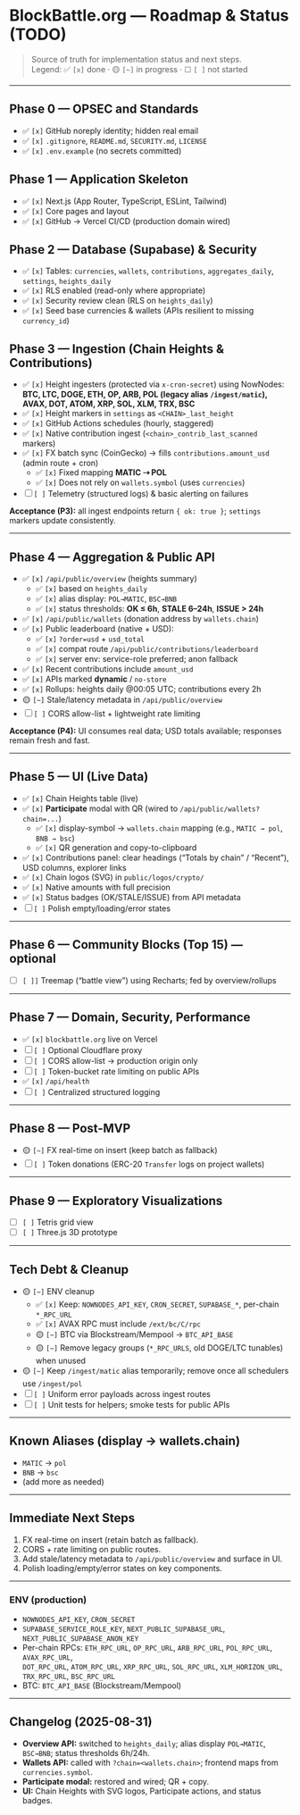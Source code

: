 # BlockBattle.org — Roadmap & Status (TODO)

> Source of truth for implementation status and next steps.  
> Legend: ✅ `[x]` done · 🟡 `[~]` in progress · ☐ `[ ]` not started

---

## Phase 0 — OPSEC and Standards
- ✅ `[x]` GitHub noreply identity; hidden real email
- ✅ `[x]` `.gitignore`, `README.md`, `SECURITY.md`, `LICENSE`
- ✅ `[x]` `.env.example` (no secrets committed)

## Phase 1 — Application Skeleton
- ✅ `[x]` Next.js (App Router, TypeScript, ESLint, Tailwind)
- ✅ `[x]` Core pages and layout
- ✅ `[x]` GitHub → Vercel CI/CD (production domain wired)

## Phase 2 — Database (Supabase) & Security
- ✅ `[x]` Tables: `currencies`, `wallets`, `contributions`, `aggregates_daily`, `settings`, `heights_daily`
- ✅ `[x]` RLS enabled (read-only where appropriate)
- ✅ `[x]` Security review clean (RLS on `heights_daily`)
- ✅ `[x]` Seed base currencies & wallets (APIs resilient to missing `currency_id`)

## Phase 3 — Ingestion (Chain Heights & Contributions)
- ✅ `[x]` Height ingesters (protected via `x-cron-secret`) using NowNodes:
  **BTC, LTC, DOGE, ETH, OP, ARB, POL (legacy alias `/ingest/matic`), AVAX, DOT, ATOM, XRP, SOL, XLM, TRX, BSC**
- ✅ `[x]` Height markers in `settings` as `<CHAIN>_last_height`
- ✅ `[x]` GitHub Actions schedules (hourly, staggered)
- ✅ `[x]` Native contribution ingest (`<chain>_contrib_last_scanned` markers)
- ✅ `[x]` FX batch sync (CoinGecko) → fills `contributions.amount_usd` (admin route + cron)
  - ✅ `[x]` Fixed mapping **MATIC ⇢ POL**
  - ✅ `[x]` Does not rely on `wallets.symbol` (uses `currencies`)
- ☐ `[ ]` Telemetry (structured logs) & basic alerting on failures

**Acceptance (P3):** all ingest endpoints return `{ ok: true }`; `settings` markers update consistently.

---

## Phase 4 — Aggregation & Public API
- ✅ `[x]` `/api/public/overview` (heights summary)
  - ✅ `[x]` based on `heights_daily`
  - ✅ `[x]` alias display: `POL→MATIC`, `BSC→BNB`
  - ✅ `[x]` status thresholds: **OK ≤ 6h**, **STALE 6–24h**, **ISSUE > 24h**
- ✅ `[x]` `/api/public/wallets` (donation address by `wallets.chain`)
- ✅ `[x]` Public leaderboard (native + USD):
  - ✅ `[x]` `?order=usd` + `usd_total`
  - ✅ `[x]` compat route `/api/public/contributions/leaderboard`
  - ✅ `[x]` server env: service-role preferred; anon fallback
- ✅ `[x]` Recent contributions include `amount_usd`
- ✅ `[x]` APIs marked **dynamic** / `no-store`
- ✅ `[x]` Rollups: heights daily @00:05 UTC; contributions every 2h
- 🟡 `[~]` Stale/latency metadata in `/api/public/overview`
- ☐ `[ ]` CORS allow-list + lightweight rate limiting

**Acceptance (P4):** UI consumes real data; USD totals available; responses remain fresh and fast.

---

## Phase 5 — UI (Live Data)
- ✅ `[x]` Chain Heights table (live)
- ✅ `[x]` **Participate** modal with QR (wired to `/api/public/wallets?chain=...`)
  - ✅ `[x]` display-symbol → `wallets.chain` mapping (e.g., `MATIC → pol`, `BNB → bsc`)
  - ✅ `[x]` QR generation and copy-to-clipboard
- ✅ `[x]` Contributions panel: clear headings (“Totals by chain” / “Recent”), USD columns, explorer links
- ✅ `[x]` Chain logos (SVG) in `public/logos/crypto/`
- ✅ `[x]` Native amounts with full precision
- ✅ `[x]` Status badges (OK/STALE/ISSUE) from API metadata
- ☐ `[ ]` Polish empty/loading/error states

---

## Phase 6 — Community Blocks (Top 15) — optional
- ☐ `[ ]]` Treemap (“battle view”) using Recharts; fed by overview/rollups

---

## Phase 7 — Domain, Security, Performance
- ✅ `[x]` `blockbattle.org` live on Vercel
- ☐ `[ ]` Optional Cloudflare proxy
- ☐ `[ ]` CORS allow-list → production origin only
- ☐ `[ ]` Token-bucket rate limiting on public APIs
- ✅ `[x]` `/api/health`
- ☐ `[ ]` Centralized structured logging

---

## Phase 8 — Post-MVP
- 🟡 `[~]` FX real-time on insert (keep batch as fallback)
- ☐ `[ ]` Token donations (ERC-20 `Transfer` logs on project wallets)

---

## Phase 9 — Exploratory Visualizations
- ☐ `[ ]` Tetris grid view
- ☐ `[ ]` Three.js 3D prototype

---

## Tech Debt & Cleanup
- 🟡 `[~]` ENV cleanup
  - ✅ `[x]` Keep: `NOWNODES_API_KEY`, `CRON_SECRET`, `SUPABASE_*`, per-chain `*_RPC_URL`
  - ✅ `[x]` AVAX RPC must include `/ext/bc/C/rpc`
  - 🟡 `[~]` BTC via Blockstream/Mempool → `BTC_API_BASE`
  - 🟡 `[~]` Remove legacy groups (`*_RPC_URLS`, old DOGE/LTC tunables) when unused
- 🟡 `[~]` Keep `/ingest/matic` alias temporarily; remove once all schedulers use `/ingest/pol`
- ☐ `[ ]` Uniform error payloads across ingest routes
- ☐ `[ ]` Unit tests for helpers; smoke tests for public APIs

---

## Known Aliases (display → wallets.chain)
- `MATIC` → `pol`
- `BNB` → `bsc`
- (add more as needed)

---

## Immediate Next Steps
1. FX real-time on insert (retain batch as fallback).  
2. CORS + rate limiting on public routes.  
3. Add stale/latency metadata to `/api/public/overview` and surface in UI.  
4. Polish loading/empty/error states on key components.

---

### ENV (production)
- `NOWNODES_API_KEY`, `CRON_SECRET`  
- `SUPABASE_SERVICE_ROLE_KEY`, `NEXT_PUBLIC_SUPABASE_URL`, `NEXT_PUBLIC_SUPABASE_ANON_KEY`  
- Per-chain RPCs: `ETH_RPC_URL`, `OP_RPC_URL`, `ARB_RPC_URL`, `POL_RPC_URL`, `AVAX_RPC_URL`,  
  `DOT_RPC_URL`, `ATOM_RPC_URL`, `XRP_RPC_URL`, `SOL_RPC_URL`, `XLM_HORIZON_URL`, `TRX_RPC_URL`, `BSC_RPC_URL`  
- BTC: `BTC_API_BASE` (Blockstream/Mempool)

---

## Changelog (2025-08-31)
- **Overview API:** switched to `heights_daily`; alias display `POL→MATIC`, `BSC→BNB`; status thresholds 6h/24h.  
- **Wallets API:** called with `?chain=<wallets.chain>`; frontend maps from `currencies.symbol`.  
- **Participate modal:** restored and wired; QR + copy.  
- **UI:** Chain Heights with SVG logos, Participate actions, and status badges.

